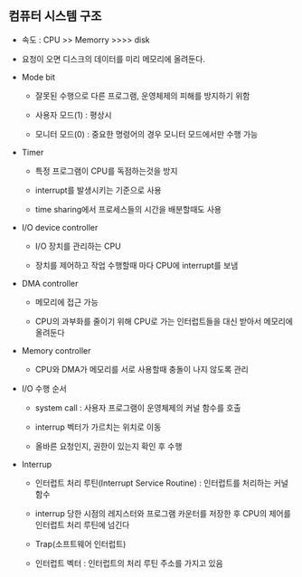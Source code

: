## 컴퓨터 시스템 구조

- 속도 : CPU >> Memorry >>>> disk

- 요청이 오면 디스크의 데이터를 미리 메모리에 올려둔다.



- Mode bit
  
  - 잘못된 수행으로 다른 프로그램, 운영체제의 피해를 방지하기 위함
  
  - 사용자 모드(1) : 평상시
  
  - 모니터 모드(0) : 중요한 명령어의 경우 모니터 모드에서만 수행 가능
    
    

- Timer
  
  - 특정 프로그램이 CPU를 독점하는것을 방지
  
  - interrupt를 발생시키는 기준으로 사용
  
  - time sharing에서 프로세스들의 시간을 배분할때도 사용



- I/O device controller
  
  - I/O 장치를 관리하는 CPU
  
  - 장치를 제어하고 작업 수행할때 마다 CPU에 interrupt를 보냄



- DMA controller
  
  - 메모리에 접근 가능
  
  - CPU의 과부화를 줄이기 위해 CPU로 가는 인터럽트들을 대신 받아서 메모리에  올려둔다



- Memory controller
  
  - CPU와 DMA가 메모리를 서로 사용할때 충돌이 나지 않도록 관리



- I/O 수행 순서
  
  - system call : 사용자 프로그램이 운영체제의 커널 함수를 호출
  
  - interrup 벡터가 가르치는 위치로 이동
  
  - 올바른 요청인지, 권한이 있는지 확인 후 수행



- Interrup
  
  - 인터럽트 처리 루틴(Interrupt Service Routine) : 인터럽트를 처리하는 커널 함수
  
  - interrup 당한 시점의 레지스터와 프로그램 카운터를 저장한 후 CPU의 제어를 인터럽트 처리 루틴에 넘긴다
  
  - Trap(소프트웨어 인터럽트)
  
  - 인터럽트 벡터 : 인터럽트의 처리 루틴 주소를 가지고 있음
